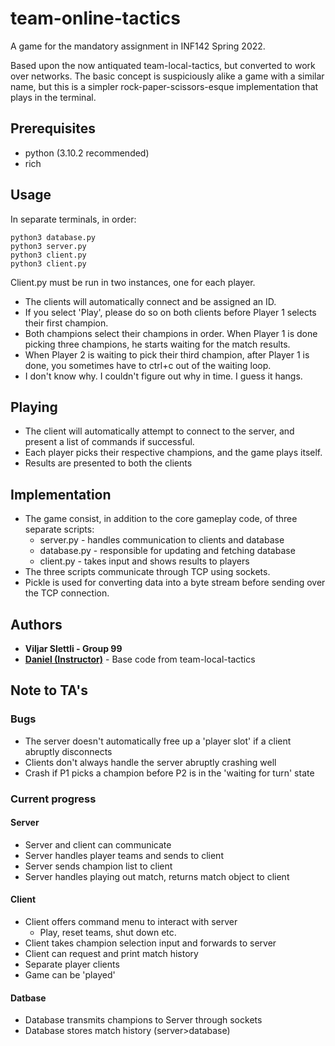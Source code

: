 # team-online-tactics
A game for the mandatory assignment in INF142 Spring 2022.

Based upon the now antiquated team-local-tactics, but converted to work over networks. The basic concept is suspiciously alike a game with a similar name, but this is a simpler rock-paper-scissors-esque implementation that plays in the terminal. 

## Prerequisites
* python (3.10.2 recommended)
* rich

## Usage
In separate terminals, in order:
``` 
python3 database.py
python3 server.py 
python3 client.py 
python3 client.py 
```
Client.py must be run in two instances, one for each player.

* The clients will automatically connect and be assigned an ID.
* If you select 'Play', please do so on both clients before Player 1 selects their first champion.
* Both champions select their champions in order. When Player 1 is done picking three champions, he starts waiting for the match results.
* When Player 2 is waiting to pick their third champion, after Player 1 is done, you sometimes have to ctrl+c out of the waiting loop.
* I don't know why. I couldn't figure out why in time. I guess it hangs.

## Playing
* The client will automatically attempt to connect to the server, and present a list of commands if successful.
* Each player picks their respective champions, and the game plays itself.
* Results are presented to both the clients

## Implementation
* The game consist, in addition to the core gameplay code, of three separate scripts:
  * server.py - handles communication to clients and database
  * database.py - responsible for updating and fetching database
  * client.py - takes input and shows results to players
* The three scripts communicate through TCP using sockets. 
* Pickle is used for converting data into a byte stream before sending over the TCP connection.

## Authors
* **Viljar Slettli - Group 99**
* [**Daniel (Instructor)**](https://github.com/daniel-heres) - Base code from team-local-tactics

## Note to TA's

### Bugs
* The server doesn't automatically free up a 'player slot' if a client abruptly disconnects
* Clients don't always handle the server abruptly crashing well
* Crash if P1 picks a champion before P2 is in the 'waiting for turn' state

### Current progress
#### Server
* Server and client can communicate
* Server handles player teams and sends to client
* Server sends champion list to client
* Server handles playing out match, returns match object to client
#### Client
* Client offers command menu to interact with server
  * Play, reset teams, shut down etc.
* Client takes champion selection input and forwards to server
* Client can request and print match history
* Separate player clients
* Game can be 'played'
#### Datbase
* Database transmits champions to Server through sockets
* Database stores match history (server>database)
